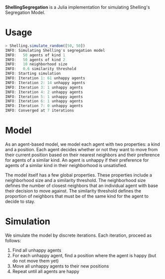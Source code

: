 **ShellingSegregation** is a Julia implementation for simulating Shelling's
Segregation Model.

Usage
=====

```julia
> Shelling.simulate_random([50, 50])
INFO: Simulating Shelling's segregation model
INFO:   50 agents of kind 1
INFO:   50 agents of kind 2
INFO:   10 neighborhood size
INFO:   0.6 similarity threshold
INFO: Starting simulation
INFO: Iteration 1: 61 unhappy agents
INFO: Iteration 2: 14 unhappy agents
INFO: Iteration 3: 1 unhappy agents
INFO: Iteration 4: 2 unhappy agents
INFO: Iteration 5: 1 unhappy agents
INFO: Iteration 6: 1 unhappy agents
INFO: Iteration 7: 0 unhappy agents
INFO: Converged at 7 iterations
```

Model
=====

As an agent-based model, we model each agent with two properties: a kind and a
position. Each agent decides whether or not they want to move from their
current position based on their nearest neighbors and their preference for
agents of a similar kind. An agent is unhappy if their preference for agents of
a similar kind in their neighborhood is unsatisfied.

The model itself has a few global properties. These properties include a
neighborhood size and a similarity threshold. The neighborhood size defines the
number of closest neighbors that an individual agent with base their decision
to move against. The similarity threshold defines the proportion of neighbors
that must be of the same kind for the agent to decide to stay.

Simulation
==========

We simulate the model by discrete iterations. Each iteration, proceed as follows:

1. Find all unhappy agents
2. For each unhappy agent, find a position where the agent is happy (but do not move them yet)
3. Move all unhappy agents to their new positions
4. Repeat until all agents are happy
